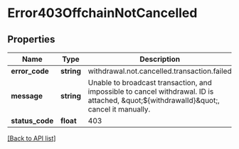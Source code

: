 # Error403OffchainNotCancelled

## Properties

Name | Type | Description | Notes
------------ | ------------- | ------------- | -------------
**error_code** | **string** | withdrawal.not.cancelled.transaction.failed |
**message** | **string** | Unable to broadcast transaction, and impossible to cancel withdrawal. ID is attached, \&quot;${withdrawalId}\&quot;, cancel it manually. |
**status_code** | **float** | 403 |

[[Back to API list]](../../README.md#api-endpoints)
